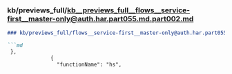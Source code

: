 ### kb/previews_full/kb__previews_full__flows__service-first__master-only@auth.har.part055.md.part002.md

```md
### kb/previews_full/flows__service-first__master-only@auth.har.part055.md (part 002)

```md
 },
              {
                "functionName": "hs",
       
```

```

```
